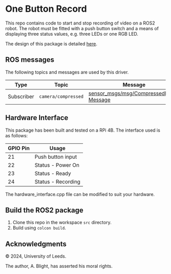 # One Button Record

This repo contains code to start and stop recording of video on a ROS2 robot.  The robot must be fitted with a push button switch and a means of displaying three status values, e.g. three LEDs or one RGB LED.

The design of this package is detailed [here](design.md).

## ROS messages

The following topics and messages are used by this driver.

| Type | Topic | Message |
|---|---|---|
| Subscriber | `camera/compressed` | [sensor_msgs/msg/CompressedImage Message](https://docs.ros2.org/latest/api/sensor_msgs/msg/CompressedImage.html)|

## Hardware Interface

This package has been built and tested on a RPi 4B.  The interface used is as follows:

| GPIO Pin | Usage |
|---|---|
| 21 | Push button input |
| 22 | Status - Power On |
| 23 | Status - Ready |
| 24 | Status - Recording |

The hardware_interface.cpp file can be modified to suit your hardware.

## Build the ROS2 package

1. Clone this repo in the workspace `src` directory.
2. Build using `colcon build`.

## Acknowledgments

© 2024, University of Leeds.

The author, A. Blight, has asserted his moral rights.
